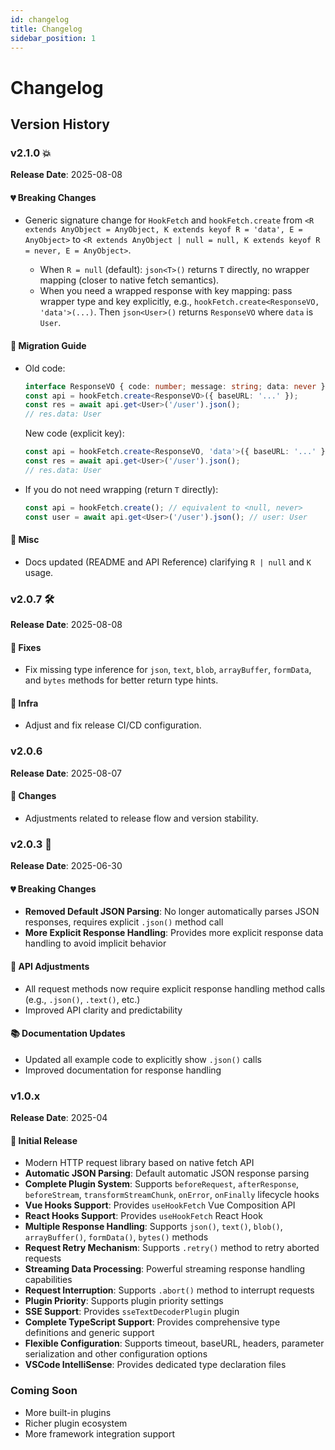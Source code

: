```yaml
---
id: changelog
title: Changelog
sidebar_position: 1
---
```


# Changelog

## Version History

### v2.1.0 💥
**Release Date**: 2025-08-08

#### 💔 Breaking Changes
- Generic signature change for `HookFetch` and `hookFetch.create` from
  `<R extends AnyObject = AnyObject, K extends keyof R = 'data', E = AnyObject>`
  to
  `<R extends AnyObject | null = null, K extends keyof R = never, E = AnyObject>`.

  - When `R = null` (default): `json<T>()` returns `T` directly, no wrapper mapping (closer to native fetch semantics).
  - When you need a wrapped response with key mapping: pass wrapper type and key explicitly, e.g., `hookFetch.create<ResponseVO, 'data'>(...)`. Then `json<User>()` returns `ResponseVO` where `data` is `User`.

#### 🔧 Migration Guide
- Old code:
  ```ts
  interface ResponseVO { code: number; message: string; data: never }
  const api = hookFetch.create<ResponseVO>({ baseURL: '...' });
  const res = await api.get<User>('/user').json();
  // res.data: User
  ```
  New code (explicit key):
  ```ts
  const api = hookFetch.create<ResponseVO, 'data'>({ baseURL: '...' });
  const res = await api.get<User>('/user').json();
  // res.data: User
  ```

- If you do not need wrapping (return `T` directly):
  ```ts
  const api = hookFetch.create(); // equivalent to <null, never>
  const user = await api.get<User>('/user').json(); // user: User
  ```

#### 🧰 Misc
- Docs updated (README and API Reference) clarifying `R | null` and `K` usage.

### v2.0.7 🛠️
**Release Date**: 2025-08-08

#### 🐛 Fixes
- Fix missing type inference for `json`, `text`, `blob`, `arrayBuffer`, `formData`, and `bytes` methods for better return type hints.

#### 🧱 Infra
- Adjust and fix release CI/CD configuration.

### v2.0.6
**Release Date**: 2025-08-07

#### 🔧 Changes
- Adjustments related to release flow and version stability.

### v2.0.3 🎉
**Release Date**: 2025-06-30

#### 💔 Breaking Changes
- **Removed Default JSON Parsing**: No longer automatically parses JSON responses, requires explicit `.json()` method call
- **More Explicit Response Handling**: Provides more explicit response data handling to avoid implicit behavior

#### 🔧 API Adjustments
- All request methods now require explicit response handling method calls (e.g., `.json()`, `.text()`, etc.)
- Improved API clarity and predictability

#### 📚 Documentation Updates
- Updated all example code to explicitly show `.json()` calls
- Improved documentation for response handling

### v1.0.x
**Release Date**: 2025-04

#### 🎯 Initial Release
- Modern HTTP request library based on native fetch API
- **Automatic JSON Parsing**: Default automatic JSON response parsing
- **Complete Plugin System**: Supports `beforeRequest`, `afterResponse`, `beforeStream`, `transformStreamChunk`, `onError`, `onFinally` lifecycle hooks
- **Vue Hooks Support**: Provides `useHookFetch` Vue Composition API
- **React Hooks Support**: Provides `useHookFetch` React Hook
- **Multiple Response Handling**: Supports `json()`, `text()`, `blob()`, `arrayBuffer()`, `formData()`, `bytes()` methods
- **Request Retry Mechanism**: Supports `.retry()` method to retry aborted requests
- **Streaming Data Processing**: Powerful streaming response handling capabilities
- **Request Interruption**: Supports `.abort()` method to interrupt requests
- **Plugin Priority**: Supports plugin priority settings
- **SSE Support**: Provides `sseTextDecoderPlugin` plugin
- **Complete TypeScript Support**: Provides comprehensive type definitions and generic support
- **Flexible Configuration**: Supports timeout, baseURL, headers, parameter serialization and other configuration options
- **VSCode IntelliSense**: Provides dedicated type declaration files

### Coming Soon
- More built-in plugins
- Richer plugin ecosystem
- More framework integration support
